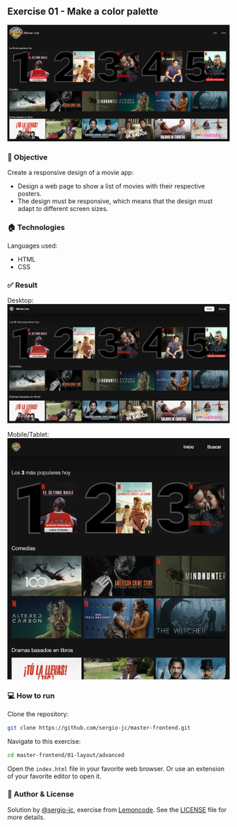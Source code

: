 ## Exercise 01 - Make a color palette
![exercise-01](assets/cover.png)

### 🎯 Objective

Create a responsive design of a movie app:
- Design a web page to show a list of movies with their respective posters.
- The design must be responsive, which means that the design must adapt to different screen sizes.

### 🏠 Technologies
Languages used:
- HTML
- CSS

### ✅ Result

Desktop:
![result](assets/result.png)

Mobile/Tablet:
![responsive](assets/responsive.png)

### 💻 How to run
Clone the repository:
```bash 
git clone https://github.com/sergio-jc/master-frontend.git
```
Navigate to this exercise:
```bash
cd master-frontend/01-layout/advanced
```

Open the `index.html` file in your favorite web browser. Or use an extension of your favorite editor to open it.

### 📝 Author & License
Solution by [@sergio-jc](https://github.com/sergio-jc), exercise from [Lemoncode](https://lemoncode.net/). See the [LICENSE](https://github.com/sergio-jc/master-frontend/blob/main/LICENSE) file for more details.

